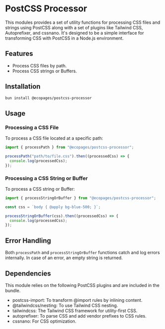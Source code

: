 # PostCSS Processor

This modules provides a set of utility functions for processing CSS files and strings using PostCSS along with a set of plugins like Tailwind CSS, Autoprefixer, and cssnano. It's designed to be a simple interface for transforming CSS with PostCSS in a Node.js environment.

## Features

- Process CSS files by path.
- Process CSS strings or Buffers.

## Installation

```bash
bun install @ecopages/postcss-processor
```

## Usage

### Processing a CSS File

To process a CSS file located at a specific path:

```ts
import { processPath } from "@ecopages/postcss-processor";

processPath("path/to/file.css").then((processedCss) => {
  console.log(processedCss);
});
```

### Processing a CSS String or Buffer

To process a CSS string or Buffer:

```ts
import { processStringOrBuffer } from "@ecopages/postcss-processor";

const css = `body { @apply bg-blue-500; }`;

processStringOrBuffer(css).then((processedCss) => {
  console.log(processedCss);
});
```

## Error Handling

Both `processPath` and `processStringOrBuffer` functions catch and log errors internally. In case of an error, an empty string is returned.

## Dependencies

This module relies on the following PostCSS plugins and are included in the bundle.

- postcss-import: To transform @import rules by inlining content.
- @tailwindcss/nesting: To use Tailwind CSS nesting.
- tailwindcss: The Tailwind CSS framework for utility-first CSS.
- autoprefixer: To parse CSS and add vendor prefixes to CSS rules.
- cssnano: For CSS optimization.
